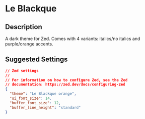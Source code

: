 # Le Blackque

## Description

A dark theme for Zed. Comes with 4 variants: italics/no italics and purple/orange accents.


## Suggested Settings

```json
// Zed settings
//
// For information on how to configure Zed, see the Zed
// documentation: https://zed.dev/docs/configuring-zed
{
  "theme": "Le Blackque orange",
  "ui_font_size": 14,
  "buffer_font_size": 12,
  "buffer_line_height": "standard"
}
```
